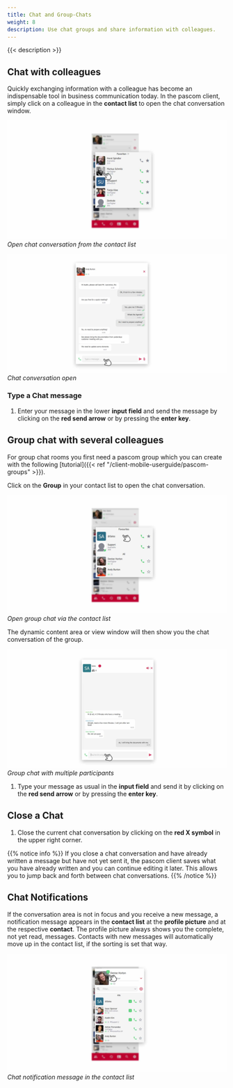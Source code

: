 ```yaml
---
title: Chat and Group-Chats
weight: 8
description: Use chat groups and share information with colleagues.
---
```


{{< description >}}


## Chat with colleagues

Quickly exchanging information with a colleague has become an indispensable tool in business communication today. In the pascom client, simply click on a colleague in the **contact list** to open the chat conversation window.

![Open chat from the contact list](chat_open_contactlist.jpg)
*Open chat conversation from the contact list*
</br>


![Chat conversation](chat_single.en.jpg)
*Chat conversation open*
</br>

### Type a Chat message

1. Enter your message in the lower **input field** and send the message by clicking on the **red send arrow** or by pressing the **enter key**.


## Group chat with several colleagues

For group chat rooms you first need a pascom group which you can create with the following [tutorial]({{< ref "/client-mobile-userguide/pascom-groups" >}}).

Click on the **Group** in your contact list to open the chat conversation.

![Open Group Chat](groupchat_open_contactlist.en.jpg)
*Open group chat via the contact list*
</br>

The dynamic content area or view window will then show you the chat conversation of the group.

![Group Chat](chat_group.en.jpg)
*Group chat with multiple participants*
</br>

1. Type your message as usual in the **input field** and send it by clicking on the **red send arrow** or by pressing the **enter key**.

## Close a Chat

1. Close the current chat conversation by clicking on the **red X symbol** in the upper right corner. 

{{% notice info %}}
If you close a chat conversation and have already written a message but have not yet sent it, the pascom client saves what you have already written and you can continue editing it later. This allows you to jump back and forth between chat conversations.
{{% /notice %}}

## Chat Notifications

If the conversation area is not in focus and you receive a new message, a notification message appears in the **contact list** at the **profile picture** and at the respective **contact**. The profile picture always shows you the complete, not yet read, messages. Contacts with new messages will automatically move up in the contact list, if the sorting is set that way.

![Chat notification message in the contact list](chat_notification.jpg)
*Chat notification message in the contact list*
</br>

